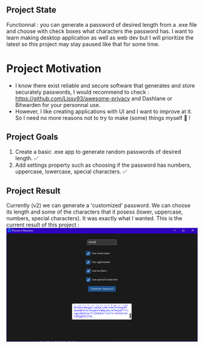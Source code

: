 ## Project State
Functionnal : you can generate a password of desired length from a .exe file and choose with check boxes what characters the password has.
I want to learn making desktop application as well as web dev but I will prioritize the latest so this project may stay paused like that for some time. 
# Project Motivation
- I know there exist reliable and secure software that generates and store securately passwords, I would recommend to check : https://github.com/Lissy93/awesome-privacy and Dashlane or Bitwarden for your personnal use.
- However, I like creating applications with UI and I want to improve at it. So I need no more reasons not to try to make (some) things myself 🤠 ! 
## Project Goals
1. Create a basic .exe app to generate random passwords of desired length. ✅
2. Add settings property such as choosing if the password has numbers, uppercase, lowercase, special characters. ✅


## Project Result
Currently (v2) we can generate a 'customized' password. We can choose its length and some of the characters that it posess (lower, uppercase, numbers, special characters).
It was exactly what I wanted.
This is the current result of this project :
![Version 2](v2.png)
